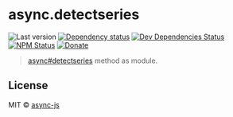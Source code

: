# async.detectseries

![Last version](https://img.shields.io/github/tag/async-js/async.detectseries.svg?style=flat-square)
[![Dependency status](http://img.shields.io/david/async-js/async.detectseries.svg?style=flat-square)](https://david-dm.org/async-js/async.detectseries)
[![Dev Dependencies Status](http://img.shields.io/david/dev/async-js/async.detectseries.svg?style=flat-square)](https://david-dm.org/async-js/async.detectseries#info=devDependencies)
[![NPM Status](http://img.shields.io/npm/dm/async.detectseries.svg?style=flat-square)](https://www.npmjs.org/package/async.detectseries)
[![Donate](https://img.shields.io/badge/donate-paypal-blue.svg?style=flat-square)](https://paypal.me/kikobeats)

> [async#detectseries](https://github.com/async-js/async#async.detectseries) method as module.

## License

MIT © [async-js](https://github.com/async-js)
